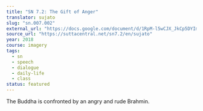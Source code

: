 ```yaml
---
title: "SN 7.2: The Gift of Anger"
translator: sujato
slug: "sn.007.002"
external_url: "https://docs.google.com/document/d/1RpM-l5wCJX_JkCp5DYIm0lnMsy3Q9u36lbWjWLQLcpE/edit"
source_url: "https://suttacentral.net/sn7.2/en/sujato"
year: 2018
course: imagery
tags:
  - sn
  - speech
  - dialogue
  - daily-life
  - class
status: featured
---
```


The Buddha is confronted by an angry and rude Brahmin.

